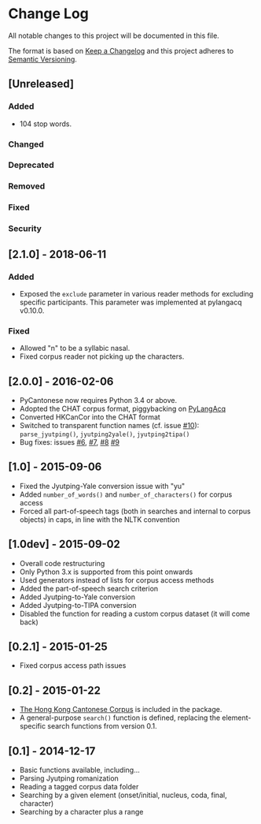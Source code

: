 # Change Log
All notable changes to this project will be documented in this file.

The format is based on [Keep a Changelog](http://keepachangelog.com/)
and this project adheres to [Semantic Versioning](http://semver.org/).


## [Unreleased]

### Added

* 104 stop words.

### Changed
### Deprecated
### Removed
### Fixed
### Security


## [2.1.0] - 2018-06-11

### Added
* Exposed the `exclude` parameter in various reader methods
  for excluding specific participants. This parameter was implemented at
  pylangacq v0.10.0.

### Fixed
* Allowed "n" to be a syllabic nasal.
* Fixed corpus reader not picking up the characters.

## [2.0.0] - 2016-02-06

* PyCantonese now requires Python 3.4 or above.
* Adopted the CHAT corpus format, piggybacking on [PyLangAcq](http://pylangacq.org/)
* Converted HKCanCor into the CHAT format
* Switched to transparent function names
  (cf. issue [#10](https://github.com/pycantonese/pycantonese/issues/10)): `parse_jyutping()`, `jyutping2yale()`, `jyutping2tipa()`
* Bug fixes: issues
  [#6](https://github.com/pycantonese/pycantonese/issues/6),
  [#7](https://github.com/pycantonese/pycantonese/issues/7),
  [#8](https://github.com/pycantonese/pycantonese/issues/8)
  [#9](https://github.com/pycantonese/pycantonese/issues/9)

## [1.0] - 2015-09-06

* Fixed the Jyutping-Yale conversion issue with "yu"
* Added ``number_of_words()`` and ``number_of_characters()`` for corpus access
* Forced all part-of-speech tags
  (both in searches and internal to corpus objects)
  in caps, in line with the NLTK convention

## [1.0dev] - 2015-09-02

* Overall code restructuring
* Only Python 3.x is supported from this point onwards
* Used generators instead of lists for corpus access methods
* Added the part-of-speech search criterion
* Added Jyutping-to-Yale conversion
* Added Jyutping-to-TIPA conversion
* Disabled the function for reading a custom corpus dataset (it will come back)

## [0.2.1] - 2015-01-25

* Fixed corpus access path issues

## [0.2] - 2015-01-22

* [The Hong Kong Cantonese Corpus](http://compling.hss.ntu.edu.sg/hkcancor/) is included in the package.
* A general-purpose ``search()`` function is defined, replacing the
  element-specific search functions from version 0.1.

## [0.1] - 2014-12-17

* Basic functions available, including...
* Parsing Jyutping romanization
* Reading a tagged corpus data folder
* Searching by a given element (onset/initial, nucleus, coda, final, character)
* Searching by a character plus a range
